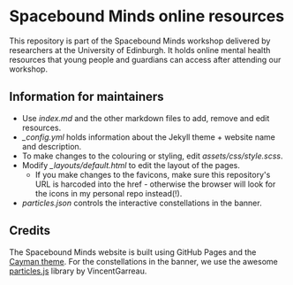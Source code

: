 # Spacebound Minds online resources

This repository is part of the Spacebound Minds workshop delivered by researchers at the University of Edinburgh. It holds online mental health resources that young people and guardians can access after attending our workshop.

## Information for maintainers

- Use *index.md* and the other markdown files to add, remove and edit resources.
- *_config.yml* holds information about the Jekyll theme + website name and description.
- To make changes to the colouring or styling, edit *assets/css/style.scss*.
- Modify *_layouts/default.html* to edit the layout of the pages.
  - If you make changes to the favicons, make sure this repository's URL is harcoded into the href - otherwise the browser will look for the icons in my personal repo instead(!).
- *particles.json* controls the interactive constellations in the banner.

## Credits

The Spacebound Minds website is built using GitHub Pages and the [Cayman theme](https://github.com/pages-themes/cayman). 
For the constellations in the banner, we use the awesome [particles.js](https://github.com/VincentGarreau/particles.js/) library by VincentGarreau.